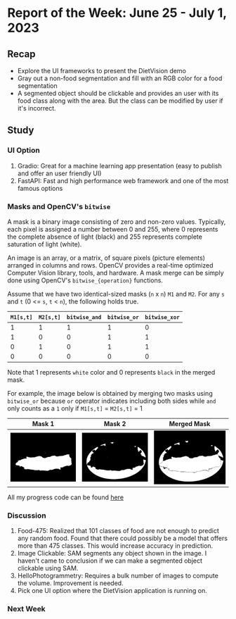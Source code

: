 # Report of the Week: June 25 - July 1, 2023

## Recap

- Explore the UI frameworks to present the DietVision demo
- Gray out a non-food segmentation and fill with an RGB color for a food segmentation
- A segmented object should be clickable and provides an user with its food class along with the area. But the class can be modified by user if it's incorrect.

## Study

### UI Option

1. Gradio: Great for a machine learning app presentation (easy to publish and offer an user friendly UI)
2. FastAPI: Fast and high performance web framework and one of the most famous options


### Masks and OpenCV's `bitwise` 

A mask is a binary image consisting of zero and non-zero values. Typically, each pixel is assigned a number between 0 and 255, where 0 represents the complete absence of light (black) and 255 represents complete saturation of light (white).

An image is an array, or a matrix, of square pixels (picture elements) arranged in columns and rows. OpenCV provides a real-time optimized Computer Vision library, tools, and hardware. A mask merge can be simply done using OpenCV's `bitwise_{operation}` functions. 

Assume that we have two identical-sized masks (`n` x `n`) `M1` and `M2`. For any `s` and `t` (0 <= `s`, `t` < `n`), the following holds true.

| `M1[s,t]` | `M2[s,t]` | `bitwise_and` | `bitwise_or` | `bitwise_xor` |
|---------|---------|-------------|------------|-------------|
| 1       | 1       | 1           | 1          | 0           |
| 1       | 0       | 0           | 1          | 1           |
| 0       | 1       | 0           | 1          | 1           |
| 0       | 0       | 0           | 0          | 0           |

Note that 1 represents `white` color and 0 represents `black` in the merged mask.

For example, the image below is obtained by merging two masks using `bitwise_or` because `or` operator indicates including both sides while `and` only counts as a `1` only if `M1[s,t]` = `M2[s,t]` = 1 

Mask 1                     |  Mask 2                   | Merged Mask              
:-------------------------:|:-------------------------:|:-------------------------:
![](../images/1_mask_fish_chips.jpg)  |  ![](../images/2_mask_fish_chips.jpg) | ![](../images/merged_masks.jpg)

All my progress code can be found [here](https://colab.research.google.com/drive/1DDLwdMnWF8Wqlwv2gXmZV2Bd4vqpvNuU?usp=sharing)

### Discussion

1. Food-475: Realized that 101 classes of food are not enough to predict any random food. Found that there could possibly be a model that offers more than 475 classes. This would increase accuracy in prediction.
2. Image Clickable: SAM segments any object shown in the image. I haven't came to conclusion if we can make a segmented object clickable using SAM. 
3. HelloPhotogrammetry: Requires a bulk number of images to compute the volume. Improvement is needed. 
4. Pick one UI option where the DietVision application is running on.

### Next Week
